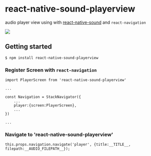 # react-native-sound-playerview
audio player view using with [react-native-sound](https://github.com/zmxv/react-native-sound) and `react-navigation`

<img src="https://github.com/benevbright/react-native-sound-playerview/blob/master/docs/demo.gif?raw=true">


## Getting started

`$ npm install react-native-sound-playerview`

### Register Screen with `react-navigation`

```
import PlayerScreen from 'react-native-sound-playerview'

...

const Navigation = StackNavigator({
    ...
    player:{screen:PlayerScreen},
    ...
})

...
```

### Navigate to 'react-native-sound-playerview'
```
this.props.navigation.navigate('player', {title:__TITLE__, filepath:__AUDIO_FILEPATH__});
```